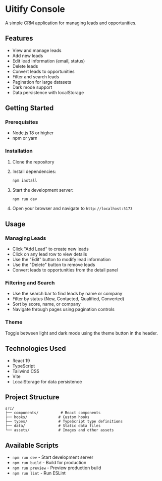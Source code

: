 # Uitify Console

A simple CRM application for managing leads and opportunities.

## Features

- View and manage leads
- Add new leads
- Edit lead information (email, status)
- Delete leads
- Convert leads to opportunities
- Filter and search leads
- Pagination for large datasets
- Dark mode support
- Data persistence with localStorage

## Getting Started

### Prerequisites

- Node.js 18 or higher
- npm or yarn

### Installation

1. Clone the repository
2. Install dependencies:
   ```bash
   npm install
   ```

3. Start the development server:
   ```bash
   npm run dev
   ```

4. Open your browser and navigate to `http://localhost:5173`

## Usage

### Managing Leads

- Click "Add Lead" to create new leads
- Click on any lead row to view details
- Use the "Edit" button to modify lead information
- Use the "Delete" button to remove leads
- Convert leads to opportunities from the detail panel

### Filtering and Search

- Use the search bar to find leads by name or company
- Filter by status (New, Contacted, Qualified, Converted)
- Sort by score, name, or company
- Navigate through pages using pagination controls

### Theme

Toggle between light and dark mode using the theme button in the header.

## Technologies Used

- React 19
- TypeScript
- Tailwind CSS
- Vite
- LocalStorage for data persistence

## Project Structure

```
src/
├── components/          # React components
├── hooks/              # Custom hooks
├── types/              # TypeScript type definitions
├── data/               # Static data files
└── assets/             # Images and other assets
```

## Available Scripts

- `npm run dev` - Start development server
- `npm run build` - Build for production
- `npm run preview` - Preview production build
- `npm run lint` - Run ESLint